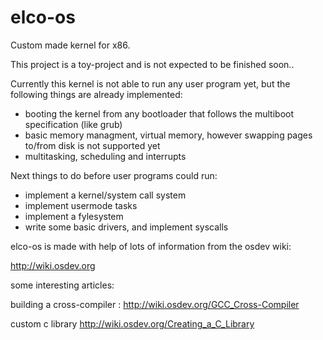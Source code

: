 # elco-os

Custom made kernel for x86.

This project is a toy-project and is not expected to be finished soon..


Currently this kernel is not able to run any user program yet, but the following things are already implemented:

- booting the kernel from any bootloader that follows the multiboot specification (like grub)
- basic memory managment, virtual memory, however swapping pages to/from disk is not supported yet
- multitasking, scheduling and interrupts

Next things to do before user programs could run:
 - implement a kernel/system call system
 - implement usermode tasks
 - implement a fylesystem
 - write some basic drivers, and implement syscalls


elco-os is made with help of lots of information from the osdev wiki:

http://wiki.osdev.org


some interesting  articles:


building a cross-compiler : http://wiki.osdev.org/GCC_Cross-Compiler

custom c library    http://wiki.osdev.org/Creating_a_C_Library
